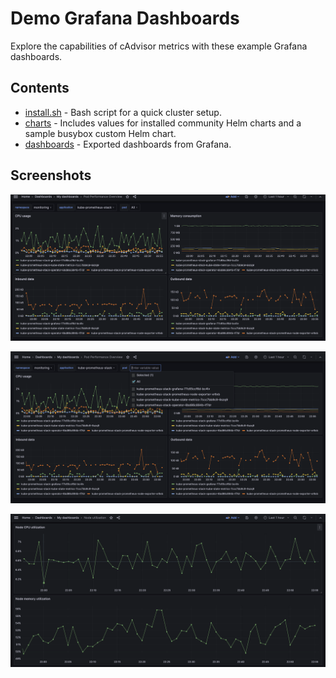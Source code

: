 # Demo Grafana Dashboards

Explore the capabilities of cAdvisor metrics with these example Grafana dashboards.

## Contents

- [install.sh](./install.sh) - Bash script for a quick cluster setup.
- [charts](./charts/) - Includes values for installed community Helm charts and a sample busybox custom Helm chart.
- [dashboards](./dashboards/) - Exported dashboards from Grafana.

## Screenshots

![image1](./docs/image1.png)

![image2](./docs/image2.png)

![image3](./docs/image3.png)
